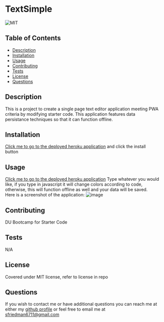 # TextSimple
![MIT](https://img.shields.io/badge/license-MIT-green)
## Table of Contents
- [Description](#description)
- [Installation](#installation)
- [Usage](#usage)
- [Contributing](#contributing)
- [Tests](#tests)
- [License](#license)
- [Questions](#questions)
## Description
This is a project to create a single page text editor application meeting PWA criteria by modifying starter code. This application features data persistance techniques so that it can function offline. <br>
## Installation
[Click me to go to the deployed heroku application](https://serene-cove-38780.herokuapp.com/) and click the install button <br>

## Usage
[Click me to go to the deployed heroku application](https://serene-cove-38780.herokuapp.com/) Type whatever you would like, if you type in javascript it will change colors according to code, otherwise, this will function offline as well and your data will be saved. <br>
Here is a screenshot of the application: 
![image](https://user-images.githubusercontent.com/123116188/230743384-c13f24de-ef0e-456d-90c3-6e0ce2779117.png)
## Contributing
DU Bootcamp for Starter Code <br>
## Tests
N/A <br>
## License
Covered under MIT license, refer to license in repo <br>
## Questions
If you wish to contact me or have additional questions you can reach me at either my [github profile](https://github.com/reverofsuturb) or feel free to email me at [sfriedman6711@gmail.com](mailto:sfriedman6711@gmail.com)


